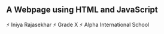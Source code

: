 ## A Webpage using HTML and JavaScript

⚡️ Iniya Rajasekhar
⚡️ Grade X
⚡️ Alpha International School

